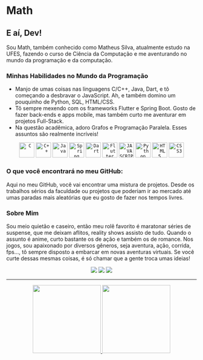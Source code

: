 #  Math

## E aí, Dev!
Sou Math, também conhecido como Matheus Silva, atualmente estudo na UFES, fazendo o curso de Ciência da Computação e me aventurando no mundo da programação e da computação.

### Minhas Habilidades no Mundo da Programação
- Manjo de umas coisas nas linguagens C/C++, Java, Dart, e tô começando a desbravar o JavaScript. Ah, e também domino um pouquinho de Python, SQL, HTML/CSS.
- Tô sempre mexendo com os frameworks Flutter e Spring Boot. Gosto de fazer back-ends e apps mobile, mas também curto me aventurar em projetos Full-Stack.
- Na questão acadêmica, adoro Grafos e Programação Paralela. Esses assuntos são realmente incríveis!

<p align="center">
<code><img width="40px" src="https://cdn.jsdelivr.net/gh/devicons/devicon@latest/icons/c/c-original.svg" title = "C"/></code>
<code><img width="40px" src="https://cdn.jsdelivr.net/gh/devicons/devicon@latest/icons/cplusplus/cplusplus-original.svg" title = "C++"/></code>
<code><img width="40px" src="https://cdn.jsdelivr.net/gh/devicons/devicon@latest/icons/java/java-original-wordmark.svg" title = "Java"/></code>
<code><img width="40px" src="https://cdn.jsdelivr.net/gh/devicons/devicon@latest/icons/spring/spring-original.svg" title = "Spring Boot"/></code>
<code><img width="40px" src="https://cdn.jsdelivr.net/gh/devicons/devicon@latest/icons/dart/dart-original.svg"  title = "Dart"/></code>
<code><img width="40px" src="https://cdn.jsdelivr.net/gh/devicons/devicon@latest/icons/flutter/flutter-original.svg"   title = "Flutter"/></code>
<code><img width="40px" src="https://cdn.jsdelivr.net/gh/devicons/devicon/icons/javascript/javascript-original.svg" title = "JAVASCRIPT"/></code>
<code><img width="40px" src="https://cdn.jsdelivr.net/gh/devicons/devicon@latest/icons/python/python-original.svg"  title = "Python"/></code>
<code><img width="40px" src="https://cdn.jsdelivr.net/gh/devicons/devicon/icons/html5/html5-original-wordmark.svg" title = "HTML5"/></code>
<code><img width="40px" src="https://cdn.jsdelivr.net/gh/devicons/devicon/icons/css3/css3-original-wordmark.svg" title = "CSS3"/></code>
</p>

### O que você encontrará no meu GitHub:
Aqui no meu GitHub, você vai encontrar uma mistura de projetos. Desde os trabalhos sérios da faculdade ou projetos que poderiam ir ao mercado até umas paradas mais aleatórias que eu gosto de fazer nos tempos livres.

### Sobre Mim
Sou meio quietão e caseiro, então meu rolê favorito é maratonar séries de suspense, que me deixam aflitos, reality shows assisto de tudo. Quando o assunto é anime, curto bastante os de ação e também os de romance. Nos jogos, sou apaixonado por diversos gêneros, seja aventura, ação, corrida, fps..., tô sempre disposto a embarcar em novas aventuras virtuais. Se você curte dessas mesmas coisas, é só chamar que a gente troca umas ideias!



<div align="center">
  <a href="https://www.instagram.com/math_scruz/" target="_blank"><img loading="lazy" src="https://img.shields.io/badge/-Instagram-%23E4405F?style=for-the-badge&logo=instagram&logoColor=white" target="_blank"></a>
  <a href = "mailto:scruz.math@gmail.com"><img loading="lazy" src="https://img.shields.io/badge/Gmail-D14836?style=for-the-badge&logo=gmail&logoColor=white" target="_blank"></a>
  <a href="https://www.linkedin.com/in/sc-math/" target="_blank"><img loading="lazy" src="https://img.shields.io/badge/-LinkedIn-%230077B5?style=for-the-badge&logo=linkedin&logoColor=white" target="_blank"></a>   

<!--  
<a href="https://www.youtube.com/seu-canal-youtube-aqui" target="_blank"><img loading="lazy" src="https://img.shields.io/badge/YouTube-FF0000?style=for-the-badge&logo=youtube&logoColor=white" target="_blank"></a>
<a href="https://www.twitch.tv/seu-usuário-aqui" target="_blank"><img loading="lazy" src="https://img.shields.io/badge/Twitch-9146FF?style=for-the-badge&logo=twitch&logoColor=white" target="_blank"></a>
-->
</div>

<!--
---

<p align="center">
  <img height="100em" src="https://github-readme-stats.vercel.app/api/pin/?username=sc-math&repo=site&theme=catppuccin_mocha"/>
</p>
-->
---

<p align="center">
<a href="https://github.com/jeniblodev">
  <img height="180em" src="https://github-readme-stats.vercel.app/api/top-langs/?username=sc-math&theme=catppuccin_mocha&layout=compact&langs_count=8"/>
  <img height="180em" src="https://github-readme-stats.vercel.app/api?username=sc-math&show_icons=true&theme=catppuccin_mocha&include_all_commits=true&count_private=true"/>
</a>
</p>
